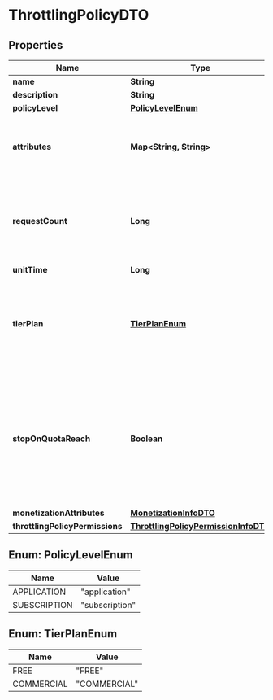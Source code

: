 

# ThrottlingPolicyDTO

## Properties

Name | Type | Description | Notes
------------ | ------------- | ------------- | -------------
**name** | **String** |  | 
**description** | **String** |  |  [optional]
**policyLevel** | [**PolicyLevelEnum**](#PolicyLevelEnum) |  |  [optional]
**attributes** | **Map&lt;String, String&gt;** | Custom attributes added to the throttling policy  |  [optional]
**requestCount** | **Long** | Maximum number of requests which can be sent within a provided unit time  | 
**unitTime** | **Long** |  | 
**tierPlan** | [**TierPlanEnum**](#TierPlanEnum) | This attribute declares whether this tier is available under commercial or free  | 
**stopOnQuotaReach** | **Boolean** | If this attribute is set to false, you are capabale of sending requests even if the request count exceeded within a unit time  | 
**monetizationAttributes** | [**MonetizationInfoDTO**](MonetizationInfoDTO.md) |  |  [optional]
**throttlingPolicyPermissions** | [**ThrottlingPolicyPermissionInfoDTO**](ThrottlingPolicyPermissionInfoDTO.md) |  |  [optional]



## Enum: PolicyLevelEnum

Name | Value
---- | -----
APPLICATION | &quot;application&quot;
SUBSCRIPTION | &quot;subscription&quot;



## Enum: TierPlanEnum

Name | Value
---- | -----
FREE | &quot;FREE&quot;
COMMERCIAL | &quot;COMMERCIAL&quot;



